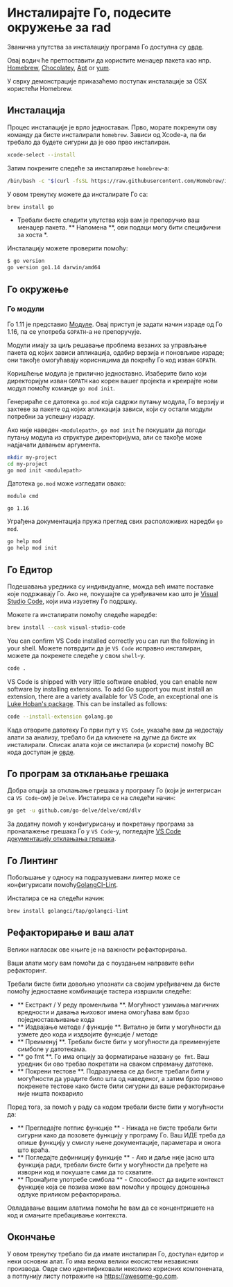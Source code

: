 # Инсталирајте Го, подесите окружење за rad

Званична упутства за инсталацију програма Го доступна су [овде](https://golang.org/doc/install).

Овај водич ће претпоставити да користите менаџер пакета као нпр. [Homebrew](https://brew.sh), [Chocolatey](https://chocolatey.org), [Apt](https://help.ubuntu.com/community/AptGet/Howto) or [yum](https://access.redhat.com/solutions/9934).

У сврху демонстрације приказаћемо поступак инсталације за OSX користећи Homebrew.

## Инсталација

Процес инсталације је врло једноставан. Прво, морате покренути ову команду да бисте инсталирали `homebrew`. Зависи од Xcode-а, па би требало да будете сигурни да је ово прво инсталиран.

```sh
xcode-select --install
```

Затим покрените следеће за инсталирање `homebrew`-а:

```sh
/bin/bash -c "$(curl -fsSL https://raw.githubusercontent.com/Homebrew/install/master/install.sh)"
```

У овом тренутку можете да инсталирате Го са:

```sh
brew install go
```

* Требали бисте следити упутства која вам је препоручио ваш менаџер пакета. ** Напомена **, ови подаци могу бити специфични за хоста *.

Инсталацију можете проверити помоћу:

```sh
$ go version
go version go1.14 darwin/amd64
```

## Го окружење

### Го модули
Го 1.11 је представио [Модуле](https://github.com/golang/go/wiki/Modules). Овај приступ је задати начин израде од Го 1.16, па се употреба `GOPATH`-а не препоручује.

Модули имају за циљ решавање проблема везаних за управљање пакета од којих зависи апликација, одабир верзија и поновљиве израде; они такође омогућавају корисницима да покрећу Го код изван `GOPATH`.

Коришћење модула је прилично једноставно. Изаберите било који директоријум изван `GOPATH` као корен вашег пројекта и креирајте нови модул помоћу команде `go mod init`.

Генерираће се датотека `go.mod` која садржи путању модула, Го верзију и захтеве за пакете од којих апликација зависи, који су остали модули потребни за успешну израду.

Ако није наведен `<modulepath>`, `go mod init` ће покушати да погоди путању модула из структуре директоријума, али се такође може надјачати давањем аргумента.

```sh
mkdir my-project
cd my-project
go mod init <modulepath>
```

Датотека `go.mod` може изгледати овако:

```
module cmd

go 1.16

```

Уграђена документација пружа преглед свих расположивих наредби `go mod`.

```sh
go help mod
go help mod init
```

## Го Едитор

Подешавања уредника су индивидуалне, можда већ имате поставке које подржавају Го. Ако не, покушајте са уређивачем као што је [Visual Studio Code](https://code.visualstudio.com), који има изузетну Го подршку.

Можете га инсталирати помоћу следеће наредбе:

```sh
brew install --cask visual-studio-code
```

You can confirm VS Code installed correctly you can run the following in your shell.
Можете потврдити да је `VS Code` исправно инсталиран, можете да покренете следеће у свом `shell`-у.

```sh
code .
```

VS Code is shipped with very little software enabled, you can enable new software by installing extensions. To add Go support you must install an extension, there are a variety available for VS Code, an exceptional one is [Luke Hoban's package](https://github.com/golang/vscode-go). This can be installed as follows:

```sh
code --install-extension golang.go
```

Када отворите датотеку Го први пут у `VS Code`, указаће вам да недостају алати за анализу, требало би да кликнете на дугме да бисте их инсталирали. Списак алата који се инсталира (и користи) помоћу ВС кода доступан је [овде](https://github.com/golang/vscode-go/blob/master/docs/tools.md).

## Го програм за отклањање грешака

Добра опција за отклањање грешака у програму Го (који је интегрисан са `VS Code`-ом) је `Delve`. Инсталира се на следећи начин:

```sh
go get -u github.com/go-delve/delve/cmd/dlv
```
За додатну помоћ у конфигурисању и покретању програма за проналажење грешака Го у `VS Code`-у, погледајте [VS Code документацију отклањања грешака](https://github.com/golang/vscode-go/blob/master/docs/debugging.md).

## Го Линтинг

Побољшање у односу на подразумевани линтер може се конфигурисати помоћу[GolangCI-Lint](https://golangci-lint.run).

Инсталира се на следећи начин:

```sh
brew install golangci/tap/golangci-lint
```

## Рефакторирање и ваш алат

Велики нагласак ове књиге је на важности рефакторирања.

Ваши алати могу вам помоћи да с поуздањем направите већи рефакторинг.

Требали бисте бити довољно упознати са својим уређивачем да бисте помоћу једноставне комбинације тастера извршили следеће:

- ** Екстракт / У реду променљива **. Могућност узимања магичних вредности и давања њиховог имена омогућава вам брзо поједностављивање кода
- ** Издвајање методе / функције **. Витално је бити у могућности да узмете део кода и издвојите функције / методе
- ** Преименуј **. Требали бисте бити у могућности да преименујете симболе у датотекама.
- ** go fmt **. Го има опцију за форматирање названу `go fmt`. Ваш уредник би ово требао покретати на сваком спремању датотеке.
- ** Покрени тестове **. Подразумева се да бисте требали бити у могућности да урадите било шта од наведеног, а затим брзо поново покренете тестове како бисте били сигурни да ваше рефакторирање није ништа покварило

Поред тога, за помоћ у раду са кодом требали бисте бити у могућности да:

- ** Прегледајте потпис функције ** - Никада не бисте требали бити сигурни како да позовете функцију у програму Го. Ваш ИДЕ треба да опише функцију у смислу њене документације, параметара и онога што враћа.
- ** Погледајте дефиницију функције ** - Ако и даље није јасно шта функција ради, требали бисте бити у могућности да пређете на изворни код и покушате сами да то схватите.
- ** Пронађите употребе симбола ** - Способност да видите контекст функције која се позива може вам помоћи у процесу доношења одлуке приликом рефакторирања.

Овладавање вашим алатима помоћи ће вам да се концентришете на код и смањите пребацивање контекста.

## Окончање

У овом тренутку требало би да имате инсталиран Го, доступан едитор и неки основни алат. Го има веома велики екосистем независних производа. Овде смо идентификовали неколико корисних компонената, а потпунију листу потражите на https://awesome-go.com.
